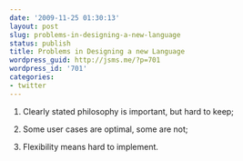 ```yaml
---
date: '2009-11-25 01:30:13'
layout: post
slug: problems-in-designing-a-new-language
status: publish
title: Problems in Designing a new Language
wordpress_guid: http://jsms.me/?p=701
wordpress_id: '701'
categories:
- twitter
---
```


1. Clearly stated philosophy is important, but hard to keep;

2. Some user cases are optimal, some are not;

3. Flexibility means hard to implement.

